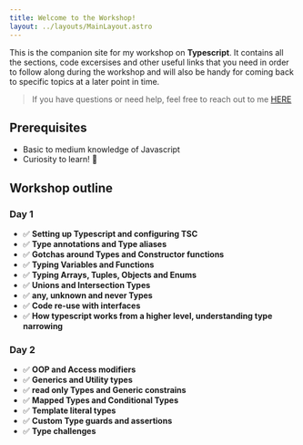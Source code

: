 ```yaml
---
title: Welcome to the Workshop!
layout: ../layouts/MainLayout.astro
---
```


This is the companion site for my workshop on **Typescript**. It contains all the sections, code excersises and other useful links that you need in order to follow along during the workshop and will also be handy for coming back to specific topics at a later point in time.

> If you have questions or need help, feel free to reach out to me [HERE](https://twitter.com/sid_web_works)

## Prerequisites

- Basic to medium knowledge of Javascript
- Curiosity to learn! 🤩

## Workshop outline

### Day 1

- ✅ **Setting up Typescript and configuring TSC**
- ✅ **Type annotations and Type aliases**
- ✅ **Gotchas around Types and Constructor functions**
- ✅ **Typing Variables and Functions**
- ✅ **Typing Arrays, Tuples, Objects and Enums**
- ✅ **Unions and Intersection Types**
- ✅ **any, unknown and never Types**
- ✅ **Code re-use with interfaces**
- ✅ **How typescript works from a higher level, understanding type narrowing**

### Day 2

- ✅ **OOP and Access modifiers**
- ✅ **Generics and Utility types**
- ✅ **read only Types and Generic constrains**
- ✅ **Mapped Types and Conditional Types**
- ✅ **Template literal types**
- ✅ **Custom Type guards and assertions**
- ✅ **Type challenges**
